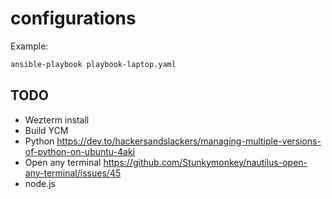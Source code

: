 # configurations

Example:

```sh
ansible-playbook playbook-laptop.yaml

```


## TODO
- Wezterm install
- Build YCM 
- Python https://dev.to/hackersandslackers/managing-multiple-versions-of-python-on-ubuntu-4aki
- Open any terminal https://github.com/Stunkymonkey/nautilus-open-any-terminal/issues/45
- node.js



